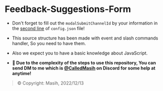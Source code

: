 # Feedback-Suggestions-Form
- Don't forget to fill out the `modalSubmitChannelId` by your information in the [second line](https://github.com/CalledMasih/Feedback-Suggestion-Form/blob/main/config.json#L2) of `config.json` file!
- This source structure has been made with event and slash commands handler, So you need to have them.
- Also we expect you to have a basic knowledge about JavaScript.

- **📩 Due to the complexity of the steps to use this repository, You can send DM to me which is [@CalledMasih](https://discord.com/users/901765485341859911) on Discord for some help at anytime!**

> © Copyright: Masih, 2022/12/13
